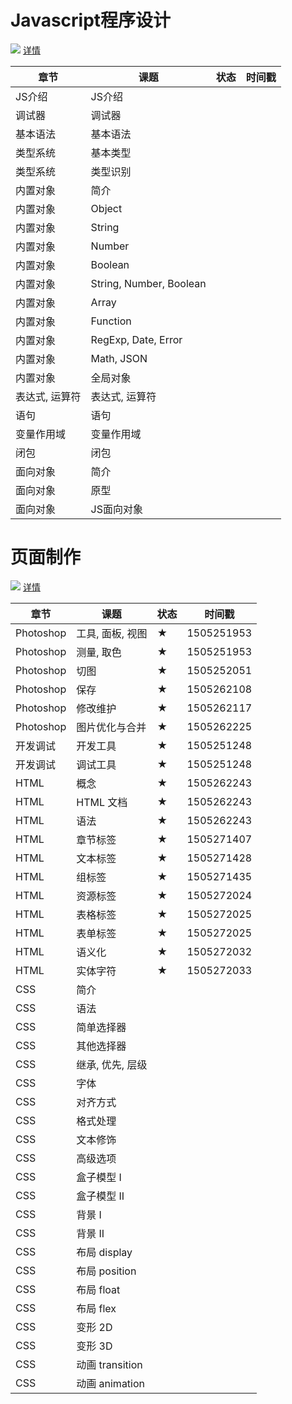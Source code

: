 # Javascript程序设计

![](http://progressed.io/bar/1?title=Progress) [详情](JavascriptDesignPattern.md)

|章节|课题|状态|时间戳|
|----|----|----|------|
|JS介绍|JS介绍|||
|调试器|调试器|||
|基本语法|基本语法|||
|类型系统|基本类型|||
|类型系统|类型识别|||
|内置对象|简介|||
|内置对象|Object|||
|内置对象|String|||
|内置对象|Number|||
|内置对象|Boolean|||
|内置对象|String, Number, Boolean|||
|内置对象|Array|||
|内置对象|Function|||
|内置对象|RegExp, Date, Error|||
|内置对象|Math, JSON|||
|内置对象|全局对象|||
|表达式, 运算符|表达式, 运算符|||
|语句|语句|||
|变量作用域|变量作用域|||
|闭包|闭包|||
|面向对象|简介|||
|面向对象|原型|||
|面向对象|JS面向对象|||

# 页面制作

![](http://progressed.io/bar/45?title=Progress) [详情](WebCreation.md)

|章节|课题|状态|时间戳|
|----|----|----|------|
|Photoshop|工具, 面板, 视图|★|1505251953|
|Photoshop|测量, 取色|★|1505251953|
|Photoshop|切图|★| 1505252051|
|Photoshop|保存|★| 1505262108|
|Photoshop|修改维护|★| 1505262117|
|Photoshop|图片优化与合并|★|1505262225|
|开发调试|开发工具|★| 1505251248|
|开发调试|调试工具|★| 1505251248|
|HTML|概念|★|1505262243|
|HTML|HTML 文档|★|1505262243|
|HTML|语法|★|1505262243|
|HTML|章节标签|★|1505271407|
|HTML|文本标签|★|1505271428|
|HTML|组标签|★|1505271435|
|HTML|资源标签|★|1505272024|
|HTML|表格标签|★|1505272025|
|HTML|表单标签|★|1505272025|
|HTML|语义化|★|1505272032|
|HTML|实体字符|★|1505272033|
|CSS|简介|||
|CSS|语法|||
|CSS|简单选择器|||
|CSS|其他选择器|||
|CSS|继承, 优先, 层级|||
|CSS|字体|||
|CSS|对齐方式|||
|CSS|格式处理|||
|CSS|文本修饰|||
|CSS|高级选项|||
|CSS|盒子模型 I|||
|CSS|盒子模型 II|||
|CSS|背景 I|||
|CSS|背景 II|||
|CSS|布局 display|||
|CSS|布局 position|||
|CSS|布局 float|||
|CSS|布局 flex|||
|CSS|变形 2D|||
|CSS|变形 3D|||
|CSS|动画 transition|||
|CSS|动画 animation|||